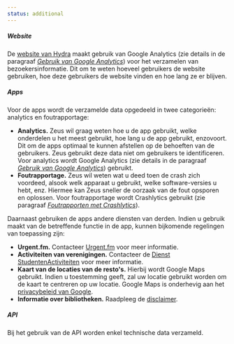 ```yaml
---
status: additional
---
```


##### Website

De [website van Hydra](https://hydra.ugent.be) maakt gebruik van <span lang="en">Google Analytics</span> (zie details in de paragraaf [_Gebruik van <span lang="en">Google Analytics</span>_](#google-analytics)) voor het verzamelen van bezoekersinformatie. Dit om te weten hoeveel gebruikers de website gebruiken, hoe deze gebruikers de website vinden en hoe lang ze er blijven.

##### Apps

Voor de apps wordt de verzamelde data opgedeeld in twee categorieën: analytics en foutrapportage:

- <span lang="en">**Analytics.**</span> Zeus wil graag weten hoe u de app gebruikt, welke onderdelen u het meest gebruikt, hoe lang u de app gebruikt, enzovoort. Dit om de apps optimaal te kunnen afstellen op de behoeften van de gebruikers. Zeus gebruikt deze data niet om gebruikers te identificeren. Voor <span lang="en">analytics</span> wordt <span lang="en">Google Analytics</span> (zie details in de paragraaf [_Gebruik van <span lang="en">Google Analytics</span>_](#google-analytics)) gebruikt.
- **Foutrapportage.** Zeus wil weten wat u deed toen de crash zich voordeed, alsook welk apparaat u gebruikt, welke software-versies u hebt, enz. Hiermee kan Zeus sneller de oorzaak van de fout opsporen en oplossen. Voor foutrapportage wordt <span lang="en">Crashlytics</span> gebruikt (zie paragraaf [_Foutrapporten met <span lang="en">Crashlytics</span>_](#crashlytics)).

Daarnaast gebruiken de apps andere diensten van derden. Indien u gebruik maakt van de betreffende functie in de app, kunnen bijkomende regelingen van toepassing zijn:

- **Urgent.fm.** Contacteer [Urgent.fm](http://urgent.fm/wie-zijn-wij) voor meer informatie.
- **Activiteiten van verenigingen.**  Contacteer de [Dienst StudentenActiviteiten](https://dsa.ugent.be/contact/) voor meer informatie.
- **Kaart van de locaties van de resto's.** Hierbij wordt <span lang="en">Google Maps</span> gebruikt. Indien u toestemming geeft, zal uw locatie gebruikt worden om de kaart te centreren op uw locatie. <span lang="en">Google Maps</span> is onderhevig aan het [privacybeleid van Google](https://policies.google.com/privacy).
- **Informatie over bibliotheken.** Raadpleeg de [disclaimer](https://lib.ugent.be/nl/info/disclaimer).

##### API

Bij het gebruik van de API worden enkel technische data verzameld.
